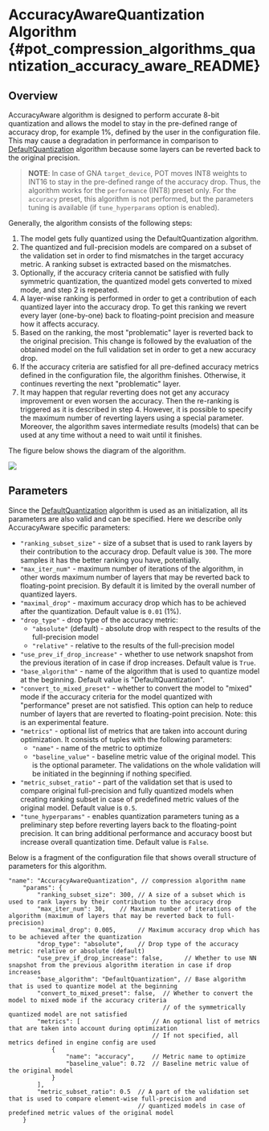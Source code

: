 # AccuracyAwareQuantization Algorithm {#pot_compression_algorithms_quantization_accuracy_aware_README}

## Overview
AccuracyAware algorithm is designed to perform accurate 8-bit quantization and allows the model to stay in the 
pre-defined range of accuracy drop, for example 1%, defined by the user in the configuration file. This may cause a 
degradation in performance in comparison to [DefaultQuantization](../default/README.md) algorithm because some layers can be reverted back to the original precision.

> **NOTE**:
In case of GNA `target_device`, POT moves INT8 weights to INT16 to stay in the pre-defined range of the accuracy drop. Thus, the algorithm works for the `performance` (INT8) preset only.
For the `accuracy` preset, this algorithm is not performed, but the parameters tuning is available (if `tune_hyperparams` option is enabled).

Generally, the algorithm consists of the following steps:
1. The model gets fully quantized using the DefaultQuantization algorithm.
2. The quantized and full-precision models are compared on a subset of the validation set in order to find mismatches in the target accuracy metric. A ranking subset is extracted based on the mismatches.
3. Optionally, if the accuracy criteria cannot be satisfied with fully symmetric quantization, the quantized model gets converted to mixed mode, and step 2 is repeated.
4. A layer-wise ranking is performed in order to get a contribution of each quantized layer into the accuracy drop. To
get this ranking we revert every layer (one-by-one) back to floating-point precision and measure how it affects accuracy. 
5. Based on the ranking, the most "problematic" layer is reverted back to the original precision. This change is followed by the evaluation of the obtained model on the full validation set in order to get a new accuracy drop.
6. If the accuracy criteria are satisfied for all pre-defined accuracy metrics defined in the configuration file,
 the algorithm finishes. Otherwise, it continues reverting the next "problematic" layer.
7. It may happen that regular reverting does not get any accuracy improvement or even worsen the accuracy. Then the 
re-ranking is triggered as it is described in step 4. However, it is possible to specify the maximum number of reverting
layers using a special parameter. Moreover, the algorithm saves intermediate results (models) that can be used at any time 
without a need to wait until it finishes.

The figure below shows the diagram of the algorithm.

![](../../../../../../docs/images/aa_quantization_pipeline.png)

## Parameters
Since the [DefaultQuantization](../default/README.md) algorithm is used as an initialization, all its parameters are also valid and can be specified. Here we
describe only AccuracyAware specific parameters:
- `"ranking_subset_size"` - size of a subset that is used to rank layers by their contribution to the accuracy drop. 
Default value is `300`. The more samples it has the better ranking you have, potentially.
- `"max_iter_num"` - maximum number of iterations of the algorithm, in other words maximum number of layers that may
 be reverted back to floating-point precision. By default it is limited by the overall number of quantized layers.
- `"maximal_drop"` - maximum accuracy drop which has to be achieved after the quantization. Default value is `0.01` (1%).
- `"drop_type"` - drop type of the accuracy metric: 
    - `"absolute"` (default) - absolute drop with respect to the results of the full-precision model
    - `"relative"` - relative to the results of the full-precision model
- `"use_prev_if_drop_increase"` - whether to use network snapshot from the previous iteration of in case if drop 
increases. Default value is `True`.
- `"base_algorithm"` - name of the algorithm that is used to quantize model at the beginning. Default value is 
    "DefaultQuantization".
- `"convert_to_mixed_preset"` - whether to convert the model to "mixed" mode if the accuracy criteria for the model
 quantized with "performance" preset are not satisfied. This option can help to reduce number of layers that are reverted
 to floating-point precision. Note: this is an experimental feature.
- `"metrics"` - optional list of metrics that are taken into account during optimization. It consists of tuples with the 
following parameters:
    - `"name"` - name of the metric to optimize
    - `"baseline_value"` - baseline metric value of the original model. This is the optional parameter. The validations on
    the whole validation will be initiated in the beginning if nothing specified.
- `"metric_subset_ratio"` -  part of the validation set that is used to compare original full-precision and 
fully quantized models when creating ranking subset in case of predefined metric values of the original model.
Default value is `0.5`.
- `"tune_hyperparams"` - enables quantization parameters tuning as a preliminary step before reverting layers back
to the floating-point precision. It can bring additional performance and accuracy boost but increase overall 
quantization time. Default value is `False`.

 Below is a fragment of the configuration file that shows overall structure of parameters for this algorithm.

```
"name": "AccuracyAwareQuantization", // compression algorithm name
    "params": {
        "ranking_subset_size": 300, // A size of a subset which is used to rank layers by their contribution to the accuracy drop
        "max_iter_num": 30,    // Maximum number of iterations of the algorithm (maximum of layers that may be reverted back to full-precision)
        "maximal_drop": 0.005,      // Maximum accuracy drop which has to be achieved after the quantization
        "drop_type": "absolute",    // Drop type of the accuracy metric: relative or absolute (default)
        "use_prev_if_drop_increase": false,      // Whether to use NN snapshot from the previous algorithm iteration in case if drop increases
        "base_algorithm": "DefaultQuantization", // Base algorithm that is used to quantize model at the beginning
        "convert_to_mixed_preset": false,  // Whether to convert the model to mixed mode if the accuracy criteria 
                                           // of the symmetrically quantized model are not satisfied
        "metrics": [                    // An optional list of metrics that are taken into account during optimization
                                        // If not specified, all metrics defined in engine config are used
            {
                "name": "accuracy",     // Metric name to optimize
                "baseline_value": 0.72  // Baseline metric value of the original model
            }
        ],
        "metric_subset_ratio": 0.5  // A part of the validation set that is used to compare element-wise full-precision and 
                                    // quantized models in case of predefined metric values of the original model
    }
```
